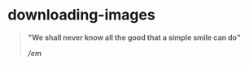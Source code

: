 # downloading-images

<blockquote cite="https://images.pexels.com/photos/459225/pexels-photo-459225.jpeg?auto=compress&cs=tinysrgb&h=350">
  <p><strong>"We shall never know all the good that a simple smile can do"
    <p></em<a herf=:"https://www.pexels.com/search/nature/"
  <! Date Accessed: 20180920>
  <p><em>/em</p>
